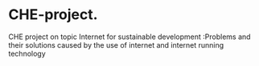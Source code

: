 # CHE-project.
CHE project on topic Internet for sustainable  development :Problems and their solutions caused by the use of internet and internet running technology
